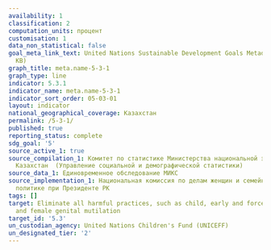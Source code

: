 ```yaml
---
availability: 1
classification: 2
computation_units: процент
customisation: 1
data_non_statistical: false
goal_meta_link_text: United Nations Sustainable Development Goals Metadata (PDF 207
  KB)
graph_title: meta.name-5-3-1
graph_type: line
indicator: 5.3.1
indicator_name: meta.name-5-3-1
indicator_sort_order: 05-03-01
layout: indicator
national_geographical_coverage: Казахстан
permalink: /5-3-1/
published: true
reporting_status: complete
sdg_goal: '5'
source_active_1: true
source_compilation_1: Комитет по статистике Министерства национальной экономики Республики
  Казахстан  (Управление социальной и демографической статистики)
source_data_1: Единовременное обследование МИКС
source_implementation_1: Национальная комиссия по делам женщин и семейно-демографической
  политике при Президенте РК
tags: []
target: Eliminate all harmful practices, such as child, early and forced marriage
  and female genital mutilation
target_id: '5.3'
un_custodian_agency: United Nations Children's Fund (UNICEFF)
un_designated_tier: '2'
---
```

